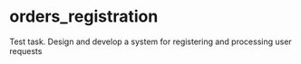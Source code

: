 # orders_registration
Test task. Design and develop a system for registering and processing user requests
